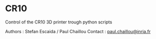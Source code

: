 # CR10

Control of the CR10 3D printer trough python scripts

Authors : Stefan Escaida / Paul Chaillou
Contact : paul.chaillou@inria.fr